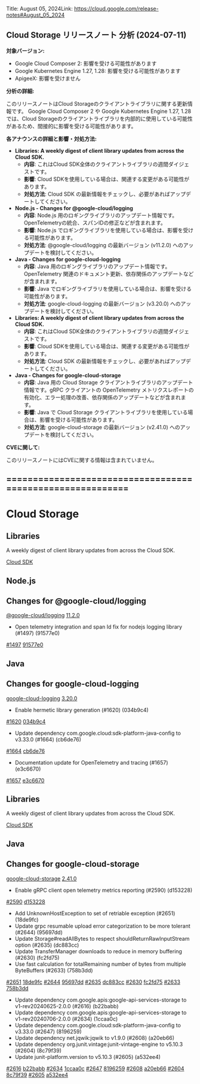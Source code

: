 Title: August 05, 2024Link: https://cloud.google.com/release-notes#August_05_2024

## Cloud Storage リリースノート 分析 (2024-07-11)

**対象バージョン:**

* Google Cloud Composer 2: 影響を受ける可能性があります
* Google Kubernetes Engine 1.27, 1.28: 影響を受ける可能性があります
* ApigeeX: 影響を受けません

**分析の詳細:**

このリリースノートはCloud Storageのクライアントライブラリに関する更新情報です。 
Google Cloud Composer 2 や Google Kubernetes Engine 1.27, 1.28 では、Cloud Storageのクライアントライブラリを内部的に使用している可能性があるため、間接的に影響を受ける可能性があります。

**各アナウンスの詳細と影響・対処方法:**

* **Libraries: A weekly digest of client library updates from across the Cloud SDK.**
    * **内容**: これはCloud SDK全体のクライアントライブラリの週間ダイジェストです。 
    * **影響**: Cloud SDKを使用している場合は、関連する変更がある可能性があります。
    * **対処方法**:  Cloud SDK の最新情報をチェックし、必要があればアップデートしてください。
* **Node.js - Changes for @google-cloud/logging**
    * **内容**: Node.js 用のロギングライブラリのアップデート情報です。OpenTelemetryの統合、スパンIDの修正などが含まれます。
    * **影響**:  Node.js でロギングライブラリを使用している場合は、影響を受ける可能性があります。
    * **対処方法**:  @google-cloud/logging の最新バージョン (v11.2.0) へのアップデートを検討してください。
* **Java - Changes for google-cloud-logging**
    * **内容**:  Java 用のロギングライブラリのアップデート情報です。OpenTelemetry 関連のドキュメント更新、依存関係のアップデートなどが含まれます。
    * **影響**:  Java でロギングライブラリを使用している場合は、影響を受ける可能性があります。
    * **対処方法**:  google-cloud-logging の最新バージョン (v3.20.0) へのアップデートを検討してください。
* **Libraries: A weekly digest of client library updates from across the Cloud SDK.**
    * **内容**:  これはCloud SDK全体のクライアントライブラリの週間ダイジェストです。
    * **影響**:  Cloud SDKを使用している場合は、関連する変更がある可能性があります。
    * **対処方法**: Cloud SDK の最新情報をチェックし、必要があればアップデートしてください。 
* **Java - Changes for google-cloud-storage**
    * **内容**:  Java 用の Cloud Storage クライアントライブラリのアップデート情報です。gRPC クライアントの OpenTelemetry メトリクスレポートの有効化、エラー処理の改善、依存関係のアップデートなどが含まれます。
    * **影響**:  Java で Cloud Storage クライアントライブラリを使用している場合は、影響を受ける可能性があります。
    * **対処方法**: google-cloud-storage の最新バージョン (v2.41.0) へのアップデートを検討してください。

**CVEに関して:**

このリリースノートにはCVEに関する情報は含まれていません。 


==========================================================
---------------------------------------------

# Cloud Storage

## Libraries

 A weekly digest of client library updates from across the Cloud SDK.

[Cloud SDK](https://cloud.google.com/sdk)
## Node.js

## Changes for @google-cloud/logging

[@google-cloud/logging](https://github.com/googleapis/nodejs-logging)
[11.2.0](https://github.com/googleapis/nodejs-logging/compare/v11.1.0...v11.2.0)
- Open telemetry integration and span Id fix for nodejs logging library (#1497) (91577e0)

[#1497](https://github.com/googleapis/nodejs-logging/issues/1497)
[91577e0](https://github.com/googleapis/nodejs-logging/commit/91577e0c46cefd1333bb3a69e62a50e0aab74615)
## Java

## Changes for google-cloud-logging

[google-cloud-logging](https://github.com/googleapis/java-logging)
[3.20.0](https://github.com/googleapis/java-logging/compare/v3.19.0...v3.20.0)
- Enable hermetic library generation (#1620) (034b9c4)

[#1620](https://github.com/googleapis/java-logging/issues/1620)
[034b9c4](https://github.com/googleapis/java-logging/commit/034b9c42ac8ba12f20dbde9e90ae8e59ea4c5748)
- Update dependency com.google.cloud:sdk-platform-java-config to v3.33.0 (#1664) (cb6de76)

[#1664](https://github.com/googleapis/java-logging/issues/1664)
[cb6de76](https://github.com/googleapis/java-logging/commit/cb6de767ba726a1178b4ebd0b481a4fc2454b910)
- Documentation update for OpenTelemetry and tracing (#1657) (e3c6670)

[#1657](https://github.com/googleapis/java-logging/issues/1657)
[e3c6670](https://github.com/googleapis/java-logging/commit/e3c667094170ac7d404addc797facbe997ca51d3)
## Libraries

 A weekly digest of client library updates from across the Cloud SDK.

[Cloud SDK](https://cloud.google.com/sdk)
## Java

## Changes for google-cloud-storage

[google-cloud-storage](https://github.com/googleapis/java-storage)
[2.41.0](https://github.com/googleapis/java-storage/compare/v2.40.1...v2.41.0)
- Enable gRPC client open telemetry metrics reporting (#2590) (d153228)

[#2590](https://github.com/googleapis/java-storage/issues/2590)
[d153228](https://github.com/googleapis/java-storage/commit/d153228a301007b5952de9722f370dda0784473a)
- Add UnknownHostException to set of retriable exception (#2651) (18de9fc)
- Update grpc resumable upload error categorization to be more tolerant (#2644) (95697dd)
- Update Storage#readAllBytes to respect shouldReturnRawInputStream option (#2635) (dc883cc)
- Update TransferManager downloads to reduce in memory buffering (#2630) (fc2fd75)
- Use fast calculation for totalRemaining number of bytes from multiple ByteBuffers (#2633) (758b3dd)

[#2651](https://github.com/googleapis/java-storage/issues/2651)
[18de9fc](https://github.com/googleapis/java-storage/commit/18de9fcdb831132336eca4112dfe0515174bba7b)
[#2644](https://github.com/googleapis/java-storage/issues/2644)
[95697dd](https://github.com/googleapis/java-storage/commit/95697dd3d744351058c13793c6ae576820f6b638)
[#2635](https://github.com/googleapis/java-storage/issues/2635)
[dc883cc](https://github.com/googleapis/java-storage/commit/dc883cce5f547def7cfb34c4f8a2d409493e4cb9)
[#2630](https://github.com/googleapis/java-storage/issues/2630)
[fc2fd75](https://github.com/googleapis/java-storage/commit/fc2fd750ed60b840e6285a4b1f4ecce739df4c09)
[#2633](https://github.com/googleapis/java-storage/issues/2633)
[758b3dd](https://github.com/googleapis/java-storage/commit/758b3dd3cc4f6dfc2dfc12c3a77472d97c31c5d5)
- Update dependency com.google.apis:google-api-services-storage to v1-rev20240625-2.0.0 (#2616) (b22babb)
- Update dependency com.google.apis:google-api-services-storage to v1-rev20240706-2.0.0 (#2634) (1ccaa0c)
- Update dependency com.google.cloud:sdk-platform-java-config to v3.33.0 (#2647) (8196259)
- Update dependency net.jqwik:jqwik to v1.9.0 (#2608) (a20eb66)
- Update dependency org.junit.vintage:junit-vintage-engine to v5.10.3 (#2604) (8c79f39)
- Update junit-platform.version to v5.10.3 (#2605) (a532ee4)

[#2616](https://github.com/googleapis/java-storage/issues/2616)
[b22babb](https://github.com/googleapis/java-storage/commit/b22babbe26572d8c4289a65a0b125b2a60e8ef79)
[#2634](https://github.com/googleapis/java-storage/issues/2634)
[1ccaa0c](https://github.com/googleapis/java-storage/commit/1ccaa0c64887a0661438957e9427237ee005ccf1)
[#2647](https://github.com/googleapis/java-storage/issues/2647)
[8196259](https://github.com/googleapis/java-storage/commit/8196259927330ecfe3e604c24d248f7935e7fe0d)
[#2608](https://github.com/googleapis/java-storage/issues/2608)
[a20eb66](https://github.com/googleapis/java-storage/commit/a20eb660ddfa4b68d79ce04496064f3025676d5a)
[#2604](https://github.com/googleapis/java-storage/issues/2604)
[8c79f39](https://github.com/googleapis/java-storage/commit/8c79f39ad78d100065c189bcf8e18644b29ff9ed)
[#2605](https://github.com/googleapis/java-storage/issues/2605)
[a532ee4](https://github.com/googleapis/java-storage/commit/a532ee49e2ff5972ea8a2aabbab2dcf6fe0df774)



